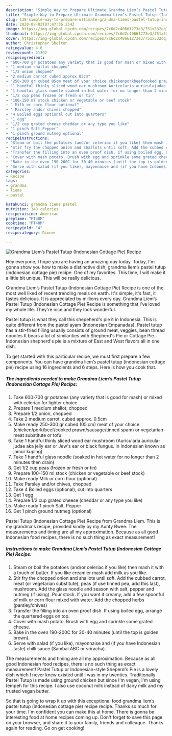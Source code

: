 ```yaml
---
description: "Simple Way to Prepare Ultimate Grandma Liem’s Pastel Tutup (Indonesian Cottage Pie) Recipe"
title: "Simple Way to Prepare Ultimate Grandma Liem’s Pastel Tutup (Indonesian Cottage Pie) Recipe"
slug: 138-simple-way-to-prepare-ultimate-grandma-liems-pastel-tutup-indonesian-cottage-pie-recipe
date: 2020-08-02T07:47:36.254Z
image: https://img-global.cpcdn.com/recipes/7c6d2c40661273e3/751x532cq70/grandma-liems-pastel-tutup-indonesian-cottage-pie-recipe-recipe-main-photo.jpg
thumbnail: https://img-global.cpcdn.com/recipes/7c6d2c40661273e3/751x532cq70/grandma-liems-pastel-tutup-indonesian-cottage-pie-recipe-recipe-main-photo.jpg
cover: https://img-global.cpcdn.com/recipes/7c6d2c40661273e3/751x532cq70/grandma-liems-pastel-tutup-indonesian-cottage-pie-recipe-recipe-main-photo.jpg
author: Christopher Shelton
ratingvalue: 4.6
reviewcount: 21392
recipeingredient:
- "600-700 gr potatoes any variety that is good for mash or mixed with celeriac for lighter choice"
- "1 medium shallot chopped"
- "1/2 onion chopped"
- "2 medium carrot cubed approx 05cm"
- "250-300 gr cubed 05cm meat of your choice chickenporkbeefcooked prawnsausagetinned spam or vegetarian meat substitute or tofu"
- "1 handful thinly sliced wood ear mushroom Auricularia auriculajudae aka jelly ear or Jews ear or black fungus In Indonesian known as jamur kuping"
- "1 handful glass noodle soaked in hot water for no longer than 2 minutes then drain"
- "1/2 cup peas frozen or fresh or tin"
- "100-150 ml stock chicken or vegetable or beef stock"
- " Milk or corn flour optional"
- " Parsley andor chives chopped"
- "4 Boiled eggs optional cut into quarters"
- "1 egg"
- "1/2 cup grated cheese cheddar or any type you like"
- "1 pinch Salt Pepper"
- "1 pinch ground nutmeg optional"
recipeinstructions:
- "Steam or boil the potatoes (and/or celeriac if you like) then mash it with a touch of butter. If you like creamier mash add milk as you like."
- "Stir fry the chopped onion and shallots until soft. Add the cubbed carrot, meat (or vegetarian substitute), peas (if use tinned pea, add this last), mushroom. Add the glass noodle and season with salt, pepper and nutmeg (if using). Pour stock. If you want it creamy, add a few spoonful of milk or corn flour mixed with water. Add the chopped herbs (parsley/chives)"
- "Transfer the filling into an oven proof dish. If using boiled egg, arrange the quartered eggs on top."
- "Cover with mash potato. Brush with egg and sprinkle some grated cheese."
- "Bake in the oven 190-200C for 30-40 minutes (until the top is golden brown)."
- "Serve with salad (if you like), mayonnaise and (if you have Indonesian taste) chilli sauce (Sambal ABC or sriracha)."
categories:
- Recipe
tags:
- grandma
- liems
- pastel

katakunci: grandma liems pastel 
nutrition: 148 calories
recipecuisine: American
preptime: "PT38M"
cooktime: "PT40M"
recipeyield: "4"
recipecategory: Dinner

---
```



![Grandma Liem’s Pastel Tutup (Indonesian Cottage Pie) Recipe](https://img-global.cpcdn.com/recipes/7c6d2c40661273e3/751x532cq70/grandma-liems-pastel-tutup-indonesian-cottage-pie-recipe-recipe-main-photo.jpg)

Hey everyone, I hope you are having an amazing day today. Today, I'm gonna show you how to make a distinctive dish, grandma liem’s pastel tutup (indonesian cottage pie) recipe. One of my favorites. This time, I will make it a little bit unique. This will be really delicious.

Grandma Liem’s Pastel Tutup (Indonesian Cottage Pie) Recipe is one of the most well liked of recent trending meals on earth. It's simple, it's fast, it tastes delicious. It is appreciated by millions every day. Grandma Liem’s Pastel Tutup (Indonesian Cottage Pie) Recipe is something that I've loved my whole life. They're nice and they look wonderful.

Pastel tutup is what they call this shepeherd&#39;s pie it in Indonesia. This is quite different from the pastel ayam (Indonesian Empanadas). Pastel tutup has a stir-fried filling usually consists of ground meat, veggies, bean thread noodles It bears a lot of similarities with Shepherd&#39;s Pie or Cottage Pie. Indonesian shepherd&#39;s pie is a mixture of East and West flavors all in one dish.


To get started with this particular recipe, we must first prepare a few components. You can have grandma liem’s pastel tutup (indonesian cottage pie) recipe using 16 ingredients and 6 steps. Here is how you cook that.

<!--inarticleads1-->

##### The ingredients needed to make Grandma Liem’s Pastel Tutup (Indonesian Cottage Pie) Recipe:

1. Take 600-700 gr potatoes (any variety that is good for mash) or mixed with celeriac for lighter choice
1. Prepare 1 medium shallot, chopped
1. Prepare 1/2 onion, chopped
1. Take 2 medium carrot, cubed approx. 0.5cm
1. Make ready 250-300 gr cubed (05.cm) meat of your choice (chicken/pork/beef/cooked prawn/sausage/tinned spam) or vegetarian meat substitute or tofu
1. Take 1 handful thinly sliced wood ear mushroom (Auricularia auricula-judae aka jelly ear or Jew&#39;s ear or black fungus. In Indonesian known as jamur kuping)
1. Take 1 handful glass noodle (soaked in hot water for no longer than 2 minutes then drain)
1. Get 1/2 cup peas (frozen or fresh or tin)
1. Prepare 100-150 ml stock (chicken or vegetable or beef stock)
1. Make ready  Milk or corn flour (optional)
1. Take  Parsley and/or chives, chopped
1. Take 4 Boiled eggs (optional), cut into quarters
1. Get 1 egg
1. Prepare 1/2 cup grated cheese (cheddar or any type you like)
1. Make ready 1 pinch Salt, Pepper
1. Get 1 pinch ground nutmeg (optional)


Pastel Tutup (Indonesian Cottage Pie) Recipe from Grandma Liem. This is my grandma&#39;s recipe, provided kindly by my Aunty Bwee. The measurements and timing are all my approximation. Because as all good Indonesian food recipes, there is no such thing as exact measurement! 

<!--inarticleads2-->

##### Instructions to make Grandma Liem’s Pastel Tutup (Indonesian Cottage Pie) Recipe:

1. Steam or boil the potatoes (and/or celeriac if you like) then mash it with a touch of butter. If you like creamier mash add milk as you like.
1. Stir fry the chopped onion and shallots until soft. Add the cubbed carrot, meat (or vegetarian substitute), peas (if use tinned pea, add this last), mushroom. Add the glass noodle and season with salt, pepper and nutmeg (if using). Pour stock. If you want it creamy, add a few spoonful of milk or corn flour mixed with water. Add the chopped herbs (parsley/chives)
1. Transfer the filling into an oven proof dish. If using boiled egg, arrange the quartered eggs on top.
1. Cover with mash potato. Brush with egg and sprinkle some grated cheese.
1. Bake in the oven 190-200C for 30-40 minutes (until the top is golden brown).
1. Serve with salad (if you like), mayonnaise and (if you have Indonesian taste) chilli sauce (Sambal ABC or sriracha).


The measurements and timing are all my approximation. Because as all good Indonesian food recipes, there is no such thing as exact measurement! Pastel Tutup or Indonesian-style Sheperd&#39;s Pie is a lovely dish which I never knew existed until I was in my twenties. Traditionally Pastel Tutup is made using ground chicken but since I&#39;m vegan, I&#39;m using tempeh for this recipe. I also use coconut milk instead of dairy milk and my trusted vegan butter. 

So that is going to wrap it up with this exceptional food grandma liem’s pastel tutup (indonesian cottage pie) recipe recipe. Thanks so much for your time. I'm confident you can make this at home. There is gonna be interesting food at home recipes coming up. Don't forget to save this page on your browser, and share it to your family, friends and colleague. Thanks again for reading. Go on get cooking!
